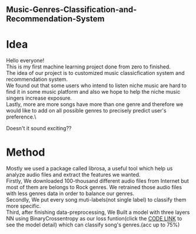 ## Music-Genres-Classification-and-Recommendation-System
# Idea
Hello everyone!\
This is my first machine learning project done from zero to finished.\
The idea of our project is to customized music classicfication system and recommendation system.\
We found out that some users who intend to listen niche music are hard to find it in some music platform and also we hope to help the niche music singers increase exposure.\
Lastly, more are more songs have more than one genre and therefore we would like to add on all possible genres to precisely predict user's preference.\

Doesn't it sound exciting??

# Method
Mostly we used a package called librosa, a useful tool which help us analyze audio files and extract the features we wanted.\
Firstly, We downloaded 100-thousand different audio files from Internet but most of them are belongs to Rock genres. We retrained those audio files with less genres data in order to balance our genres.\
Secondly, We put every song muti-labels(not single label) to classify them more specific.\
Third, after finishing data-preprocessing, We Built a model with three layers NN using BinaryCrossentropy as our loss funtion(click the [CODE LINK](https://colab.research.google.com/drive/19vx7-9ogV0VJdORmiBwPiLuU9AnFkrKx?usp=sharing) to see the model detail) which can classify song's genres.(acc up to 75%)
